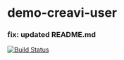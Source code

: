 # demo-creavi-user

### fix: updated README.md

[![Build Status](https://travis-ci.com/kikret/demo-creavi-user.svg?branch=master)](https://travis-ci.com/kikret/demo-creavi-user)
